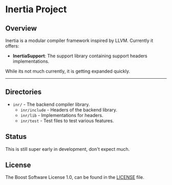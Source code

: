 # Inertia Project

## Overview

Inertia is a modular compiler framework inspired by LLVM. Currently it offers:

 - **InertiaSupport**: The support library containing support headers implementations.

While its not much currently, it is getting expanded quickly.

---

## Directories

 - `inr/` - The backend compiler library.
    - `inr/include` - Headers of the backend library.
    - `inr/lib` - Implementations for headers.
    - `inr/test` - Test files to test various features.

## Status

This is still super early in development, don't expect much.

## License

The Boost Software License 1.0, can be found in the [LICENSE](LICENSE) file.